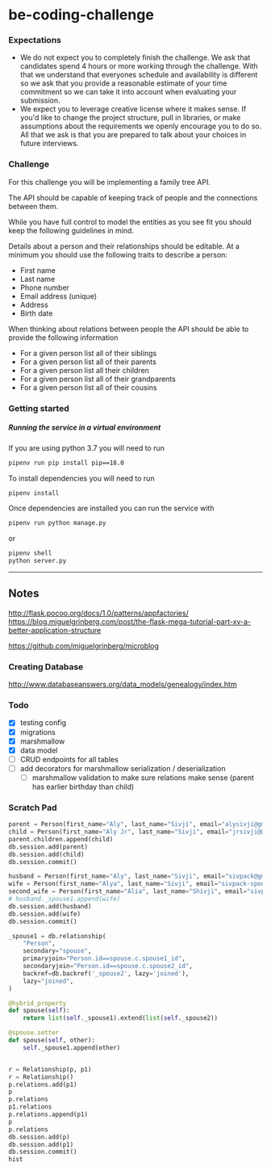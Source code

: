 # be-coding-challenge

### Expectations

- We do not expect you to completely finish the challenge. We ask that candidates spend 4 hours or more working through the challenge. With that we understand that everyones schedule and availability is different so we ask that you provide a reasonable estimate of your time commitment so we can take it into account when evaluating your submission.
- We expect you to leverage creative license where it makes sense. If you'd like to change the project structure, pull in libraries, or make assumptions about the requirements we openly encourage you to do so. All that we ask is that you are prepared to talk about your choices in future interviews.

### Challenge

For this challenge you will be implementing a family tree API.

The API should be capable of keeping track of people and the connections between them.

While you have full control to model the entities as you see fit you should keep the following guidelines in mind.

Details about a person and their relationships should be editable. At a minimum you should use the following traits to describe a person:

- First name
- Last name
- Phone number
- Email address (unique)
- Address
- Birth date

When thinking about relations between people the API should be able to provide the following information

- For a given person list all of their siblings
- For a given person list all of their parents
- For a given person list all their children
- For a given person list all of their grandparents
- For a given person list all of their cousins

### Getting started

##### Running the service in a virtual environment

If you are using python 3.7 you will need to run
```bash
pipenv run pip install pip==18.0
```

To install dependencies you will need to run
```bash
pipenv install
```

Once dependencies are installed you can run the service with
```bash
pipenv run python manage.py
```
or
```bash
pipenv shell
python server.py
```

---

## Notes

http://flask.pocoo.org/docs/1.0/patterns/appfactories/
https://blog.miguelgrinberg.com/post/the-flask-mega-tutorial-part-xv-a-better-application-structure

https://github.com/miguelgrinberg/microblog

### Creating Database

http://www.databaseanswers.org/data_models/genealogy/index.htm

### Todo

- [x] testing config
- [x] migrations
- [x] marshmallow
- [x] data model
- [ ] CRUD endpoints for all tables
- [ ] add decorators for marshmallow serialization / deserialization
  - [ ] marshmallow validation to make sure relations make sense (parent has earlier birthday than child)

### Scratch Pad

```python
parent = Person(first_name="Aly", last_name="Sivji", email="alysivji@gmail.com")
child = Person(first_name="Aly Jr", last_name="Sivji", email="jrsivji@@gmail.com")
parent.children.append(child)
db.session.add(parent)
db.session.add(child)
db.session.commit()

husband = Person(first_name="Aly", last_name="Sivji", email="sivpack@gmail.com")
wife = Person(first_name="Alya", last_name="Sivji", email="sivpack-spouse@gmail.com")
second_wife = Person(first_name="Alia", last_name="Shivji", email="sivpack-spouse2@gmail.com")
# husband._spouse1.append(wife)
db.session.add(husband)
db.session.add(wife)
db.session.commit()

_spouse1 = db.relationship(
    "Person",
    secondary="spouse",
    primaryjoin="Person.id==spouse.c.spouse1_id",
    secondaryjoin="Person.id==spouse.c.spouse2_id",
    backref=db.backref('_spouse2', lazy='joined'),
    lazy="joined",
)

@hybrid_property
def spouse(self):
    return list(self._spouse1).extend(list(self._spouse2))

@spouse.setter
def spouse(self, other):
    self._spouse1.append(other)


r = Relationship(p, p1)
r = Relationship()
p.relations.add(p1)
p
p.relations
p1.relations
p.relations.append(p1)
p
p.relations
db.session.add(p)
db.session.add(p1)
db.session.commit()
hist
```
